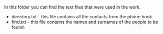 In this folder you can find the text files that were used in the work.

 
* directory.txt - this file contains all the contacts from the phone book.
* find.txt - this file contains the names and surnames of the people to be found.
